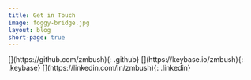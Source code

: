```yaml
---
title: Get in Touch
image: foggy-bridge.jpg
layout: blog
short-page: true
---
```


<div class="contact-buttons" markdown="1">
  [](https://github.com/zmbush){: .github}
  [](https://keybase.io/zmbush){: .keybase}
  [](https://linkedin.com/in/zmbush){: .linkedin}
</div>
